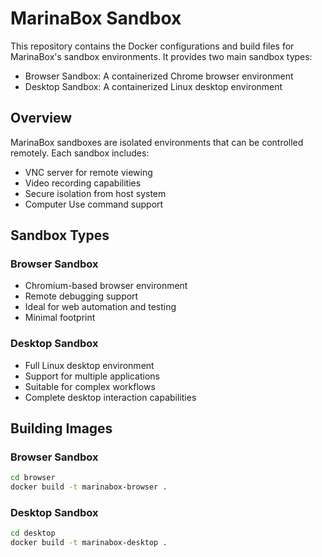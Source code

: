 # MarinaBox Sandbox

This repository contains the Docker configurations and build files for MarinaBox's sandbox environments. It provides two main sandbox types:
- Browser Sandbox: A containerized Chrome browser environment
- Desktop Sandbox: A containerized Linux desktop environment

## Overview

MarinaBox sandboxes are isolated environments that can be controlled remotely. Each sandbox includes:
- VNC server for remote viewing
- Video recording capabilities
- Secure isolation from host system
- Computer Use command support

## Sandbox Types

### Browser Sandbox
- Chromium-based browser environment
- Remote debugging support
- Ideal for web automation and testing
- Minimal footprint

### Desktop Sandbox
- Full Linux desktop environment
- Support for multiple applications
- Suitable for complex workflows
- Complete desktop interaction capabilities

## Building Images

### Browser Sandbox
```bash
cd browser
docker build -t marinabox-browser .
```

### Desktop Sandbox
```bash
cd desktop
docker build -t marinabox-desktop .
```
